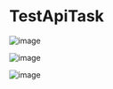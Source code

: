 # TestApiTask
![image](https://user-images.githubusercontent.com/19514420/235458667-8ca434eb-1b1c-4bb9-8e09-9ea4088891bb.png)

![image](https://user-images.githubusercontent.com/19514420/235458694-87ca7a06-9cb8-483b-a7cd-991aad2189f8.png)

![image](https://user-images.githubusercontent.com/19514420/235458576-58754fdb-f990-4000-84a3-fe90db5942ac.png)
